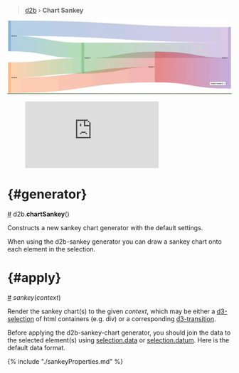 > [d2b](../README.md) › **Chart Sankey**

![Local Image](../gifs/chart-sankey.gif)

<figure class="sankey_default">
<iframe src="https://codesandbox.io/embed/github/d2bjs/demos/tree/master/charts/sankey/default?runonclick=0" frameborder="0" allowfullscreen="true" mozallowfullscreen="true" webkitallowfullscreen="true"></iframe>
</figure>

# {#generator}
[#](#generator) d2b.**chartSankey**()

Constructs a new sankey chart generator with the default settings.

When using the d2b-sankey generator you can draw a sankey chart onto each element in the selection.

# {#apply}
[#](#apply) *sankey*(*context*)

Render the sankey chart(s) to the given *context*, which may be either a [d3-selection](https://github.com/d3/d3-selection) of html containers (e.g. div) or a corresponding [d3-transition](https://github.com/d3/d3-transition).

Before applying the d2b-sankey-chart generator, you should join the data to the selected element(s) using [selection.data](https://github.com/d3/d3-selection#selection_data) or [selection.datum](https://github.com/d3/d3-selection#selection_datum). Here is the default data format.

{% include "./sankeyProperties.md" %}